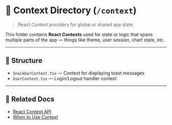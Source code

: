 # 🧠 Context Directory (`/context`)

> React Context providers for global or shared app state.

This folder contains **React Contexts** used for state or logic that spans multiple parts of the app — things like theme, user session, chart state, etc.

---

## 🧱 Structure

- `SnackbarContext.tsx` — Context for displaying toast messages
- `UserContext.tsx` — Login/Logout handler context

---

## 🔗 Related Docs

- [React Context API](https://reactjs.org/docs/context.html)
- [When to Use Context](https://react.dev/learn/passing-data-deeply-with-context)

